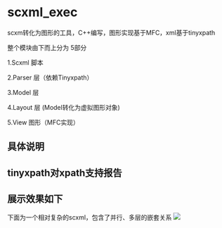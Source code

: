 # scxml_exec
scxm转化为图形的工具，C++编写，图形实现基于MFC，xml基于tinyxpath


整个模块由下而上分为 5部分

1.Scxml 脚本

2.Parser 层（依赖Tinyxpath）

3.Model 层

4.Layout 层 (Model转化为虚拟图形对象)

5.View 图形（MFC实现）

## 具体说明 ##

## tinyxpath对xpath支持报告 ##

## 展示效果如下 ##

下面为一个相对复杂的scxml，包含了并行、多层的嵌套关系
![](http://images2015.cnblogs.com/blog/564050/201703/564050-20170311121905576-895615723.png)